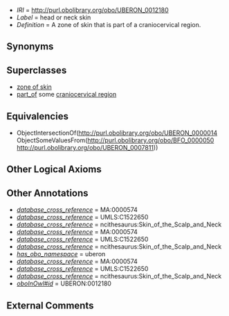  * *IRI* = http://purl.obolibrary.org/obo/UBERON_0012180
 * *Label* = head or neck skin
 * *Definition* = A zone of skin that is part of a craniocervical region.

## Synonyms


## Superclasses

 * [zone of skin](../../UBERON/14/UBERON_0000014.md)
 * [part_of](../../BFO/50/BFO_0000050.md) some [craniocervical region](../../UBERON/11/UBERON_0007811.md)

## Equivalencies

 * ObjectIntersectionOf(<http://purl.obolibrary.org/obo/UBERON_0000014> ObjectSomeValuesFrom(<http://purl.obolibrary.org/obo/BFO_0000050> <http://purl.obolibrary.org/obo/UBERON_0007811>))

## Other Logical Axioms


## Other Annotations

 * *[database_cross_reference](../../ef/oboInOwl#hasDbXref.md)* = MA:0000574
 * *[database_cross_reference](../../ef/oboInOwl#hasDbXref.md)* = UMLS:C1522650
 * *[database_cross_reference](../../ef/oboInOwl#hasDbXref.md)* = ncithesaurus:Skin_of_the_Scalp_and_Neck
 * *[database_cross_reference](../../ef/oboInOwl#hasDbXref.md)* = MA:0000574
 * *[database_cross_reference](../../ef/oboInOwl#hasDbXref.md)* = UMLS:C1522650
 * *[database_cross_reference](../../ef/oboInOwl#hasDbXref.md)* = ncithesaurus:Skin_of_the_Scalp_and_Neck
 * *[has_obo_namespace](../../ce/oboInOwl#hasOBONamespace.md)* = uberon
 * *[database_cross_reference](../../ef/oboInOwl#hasDbXref.md)* = MA:0000574
 * *[database_cross_reference](../../ef/oboInOwl#hasDbXref.md)* = UMLS:C1522650
 * *[database_cross_reference](../../ef/oboInOwl#hasDbXref.md)* = ncithesaurus:Skin_of_the_Scalp_and_Neck
 * *[oboInOwl#id](../../id/oboInOwl#id.md)* = UBERON:0012180

## External Comments

